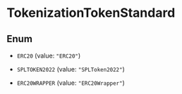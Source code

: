 

# TokenizationTokenStandard

## Enum


* `ERC20` (value: `"ERC20"`)

* `SPLTOKEN2022` (value: `"SPLToken2022"`)

* `ERC20WRAPPER` (value: `"ERC20Wrapper"`)



